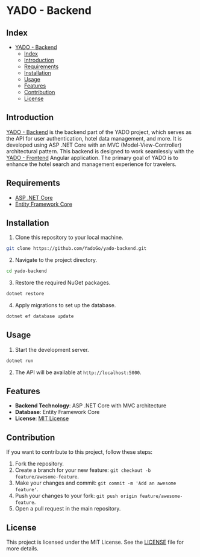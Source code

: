 # YADO - Backend

## Index

- [YADO - Backend](#yado---backend)
  - [Index](#index)
  - [Introduction](#introduction)
  - [Requirements](#requirements)
  - [Installation](#installation)
  - [Usage](#usage)
  - [Features](#features)
  - [Contribution](#contribution)
  - [License](#license)

## Introduction

[YADO - Backend](https://github.com/YadoGo/yado-backend) is the backend part of the YADO project, which serves as the API for user authentication, hotel data management, and more. It is developed using ASP .NET Core with an MVC (Model-View-Controller) architectural pattern. This backend is designed to work seamlessly with the [YADO - Frontend](https://github.com/YadoGo/yado-frontend) Angular application. The primary goal of YADO is to enhance the hotel search and management experience for travelers.

## Requirements

- [ASP .NET Core](https://dotnet.microsoft.com/download/dotnet/6.0)
- [Entity Framework Core](https://docs.microsoft.com/en-us/ef/core/get-started/overview/install)

## Installation

1. Clone this repository to your local machine.

```bash
git clone https://github.com/YadoGo/yado-backend.git
```

2. Navigate to the project directory.

```bash
cd yado-backend
```

3. Restore the required NuGet packages.

```bash
dotnet restore
```

4. Apply migrations to set up the database.

```bash
dotnet ef database update
```

## Usage

1. Start the development server.

```bash
dotnet run
```

2. The API will be available at `http://localhost:5000`.

## Features

- **Backend Technology**: ASP .NET Core with MVC architecture
- **Database**: Entity Framework Core
- **License**: [MIT License](LICENSE)

## Contribution

If you want to contribute to this project, follow these steps:

1. Fork the repository.
2. Create a branch for your new feature: `git checkout -b feature/awesome-feature`.
3. Make your changes and commit: `git commit -m 'Add an awesome feature'`.
4. Push your changes to your fork: `git push origin feature/awesome-feature`.
5. Open a pull request in the main repository.

## License

This project is licensed under the MIT License. See the [LICENSE](LICENSE) file for more details.
